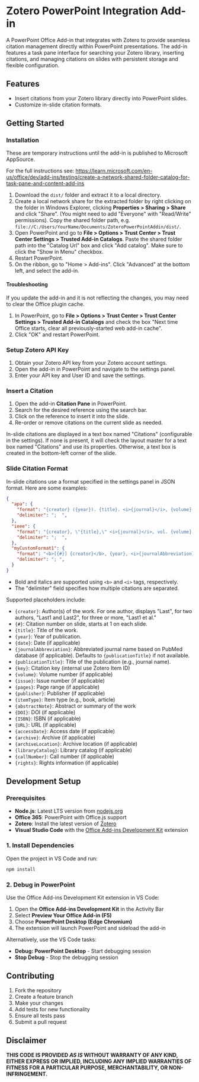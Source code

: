 # Zotero PowerPoint Integration Add-in

A PowerPoint Office Add-in that integrates with Zotero to provide seamless
citation management directly within PowerPoint presentations. The add-in
features a task pane interface for searching your Zotero library, inserting
citations, and managing citations on slides with persistent storage and flexible
configuration.

## Features

- Insert citations from your Zotero library directly into PowerPoint slides.
- Customize in-slide citation formats.

## Getting Started

### Installation

These are temporary instructions until the add-in is published to Microsoft AppSource.

For the full instructions see: <https://learn.microsoft.com/en-us/office/dev/add-ins/testing/create-a-network-shared-folder-catalog-for-task-pane-and-content-add-ins>

1. Download the `dist/` folder and extract it to a local directory.
2. Create a local network share for the extracted folder by right clicking on
   the folder in Windows Explorer, clicking **Properties > Sharing > Share** and
   click "Share". (You might need to add "Everyone" with "Read/Write"
   permissions). Copy the shared folder path, e.g.
   `file://C:/Users/YourName/Documents/ZoteroPowerPointAddin/dist/`.
3. Open PowerPoint and go to **File > Options > Trust Center > Trust Center Settings > Trusted Add-in Catalogs**. Paste the shared folder path into the "Catalog Url" box and click "Add catalog". Make sure to click the "Show in Menu" checkbox.
4. Restart PowerPoint.
5. On the ribbon, go to "Home > Add-ins". Click "Advanced" at the bottom left,
   and select the add-in.

#### Troubleshooting

If you update the add-in and it is not reflecting the changes, you may need to
clear the Office plugin cache.

1. In PowerPoint, go to **File > Options > Trust Center > Trust Center Settings > Trusted Add-in Catalogs** and check the box "Next time Office starts, clear all previously-started web add-in cache".
2. Click "OK" and restart PowerPoint.

### Setup Zotero API Key

1. Obtain your Zotero API key from your Zotero account settings.
2. Open the add-in in PowerPoint and navigate to the settings panel.
3. Enter your API key and User ID and save the settings.

### Insert a Citation

1. Open the add-in **Citation Pane** in PowerPoint.
2. Search for the desired reference using the search bar.
3. Click on the reference to insert it into the slide.
4. Re-order or remove citations on the current slide as needed.

In-slide citations are displayed in a text box named "Citations" (configurable
in the settings). If none is present, it will check the layout master for a text
box named "Citations" and use its properties. Otherwise, a text box is created
in the bottom-left corner of the slide.

### Slide Citation Format

In-slide citations use a format specified in the settings panel in JSON format. Here are some examples:

```json
{
  "apa": {
    "format": "{creator} ({year}). {title}. <i>{journal}</i>, {volume}({issue}), {pages}.",
    "delimiter": ";  ",
  },
  "ieee": {
    "format": "{creator}, \"{title},\" <i>{journal}</i>, vol. {volume}, no. {issue}, pp. {pages}, {year}.",
    "delimiter": ";  ",
  },
  "myCustomFormat1": {
    "format": "<b>[{#}] {creator}</b>, {year}, <i>{journalAbbreviation}</i>",
    "delimiter": "; ",
  }
}
```

- Bold and italics are supported using `<b>` and `<i>` tags, respectively.
- The "delimiter" field specifies how multiple citations are separated.

Supported placeholders include:

- `{creator}`: Author(s) of the work. For one author, displays "Last", for two
authors, "Last1 and Last2", for three or more, "Last1 et al."
- `{#}`: Citation number on slide, starts at 1 on each slide.
- `{title}`: Title of the work.
- `{year}`: Year of publication.
- `{date}`: Date (if applicable)
- `{journalAbbreviation}`: Abbreviated journal name based on PubMed database (if applicable). Defaults to `{publicationTitle}` if not available.
- `{publicationTitle}`: Title of the publication (e.g., journal name).
- `{key}`: Citation key (internal use Zotero Item ID)
- `{volume}`: Volume number (if applicable)
- `{issue}`: Issue number (if applicable)
- `{pages}`: Page range (if applicable)
- `{publisher}`: Publisher (if applicable)
- `{itemType}`: Item type (e.g., book, article)
- `{abstractNote}`: Abstract or summary of the work
- `{DOI}`: DOI (if applicable)
- `{ISBN}`: ISBN (if applicable)
- `{URL}`: URL (if applicable)
- `{accessDate}`: Access date (if applicable)
- `{archive}`: Archive (if applicable)
- `{archiveLocation}`: Archive location (if applicable)
- `{libraryCatalog}`: Library catalog (if applicable)
- `{callNumber}`: Call number (if applicable)
- `{rights}`: Rights information (if applicable)

## Development Setup

### Prerequisites

- **Node.js**: Latest LTS version from [nodejs.org](https://nodejs.org/)
- **Office 365**: PowerPoint with Office.js support
- **Zotero**: Install the latest version of [Zotero](https://www.zotero.org/download/)
- **Visual Studio Code** with the [Office Add-ins Development Kit](https://marketplace.visualstudio.com/items?itemName=OfficeDev.Office-Addin-Dev-Kit) extension

### 1. Install Dependencies

Open the project in VS Code and run:

```bash
npm install
```

### 2. Debug in PowerPoint

Use the Office Add-ins Development Kit extension in VS Code:

1. Open the **Office Add-ins Development Kit** in the Activity Bar
2. Select **Preview Your Office Add-in (F5)**
3. Choose **PowerPoint Desktop (Edge Chromium)**
4. The extension will launch PowerPoint and sideload the add-in

Alternatively, use the VS Code tasks:

- **Debug: PowerPoint Desktop** - Start debugging session
- **Stop Debug** - Stop the debugging session

## Contributing

1. Fork the repository
2. Create a feature branch
3. Make your changes
4. Add tests for new functionality
5. Ensure all tests pass
6. Submit a pull request

## Disclaimer

**THIS CODE IS PROVIDED *AS IS* WITHOUT WARRANTY OF ANY KIND, EITHER EXPRESS OR IMPLIED, INCLUDING ANY IMPLIED WARRANTIES OF FITNESS FOR A PARTICULAR PURPOSE, MERCHANTABILITY, OR NON-INFRINGEMENT.**
